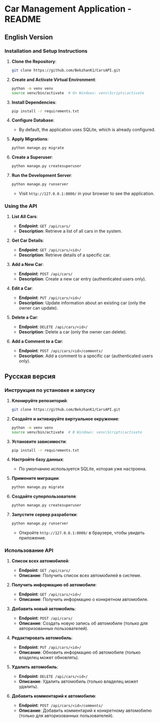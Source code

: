 # Car Management Application - README

## English Version

### Installation and Setup Instructions

1. **Clone the Repository**:

   ```bash
   git clone https://github.com/BekzhanK1/CarsAPI.git
   ```

2. **Create and Activate Virtual Environment**:

   ```bash
   python -m venv venv
   source venv/bin/activate  # On Windows: venv\Scripts\activate
   ```

3. **Install Dependencies**:

   ```bash
   pip install -r requirements.txt
   ```

4. **Configure Database**:

   - By default, the application uses SQLite, which is already configured.

5. **Apply Migrations**:

   ```bash
   python manage.py migrate
   ```

6. **Create a Superuser**:

   ```bash
   python manage.py createsuperuser
   ```

7. **Run the Development Server**:
   ```bash
   python manage.py runserver
   ```
   - Visit `http://127.0.0.1:8000/` in your browser to see the application.

### Using the API

1. **List All Cars**:

   - **Endpoint**: `GET /api/cars/`
   - **Description**: Retrieve a list of all cars in the system.

2. **Get Car Details**:

   - **Endpoint**: `GET /api/cars/<id>/`
   - **Description**: Retrieve details of a specific car.

3. **Add a New Car**:

   - **Endpoint**: `POST /api/cars/`
   - **Description**: Create a new car entry (authenticated users only).

4. **Edit a Car**:

   - **Endpoint**: `PUT /api/cars/<id>/`
   - **Description**: Update information about an existing car (only the owner can update).

5. **Delete a Car**:

   - **Endpoint**: `DELETE /api/cars/<id>/`
   - **Description**: Delete a car (only the owner can delete).

6. **Add a Comment to a Car**:
   - **Endpoint**: `POST /api/cars/<id>/comments/`
   - **Description**: Add a comment to a specific car (authenticated users only).

## Русская версия

### Инструкция по установке и запуску

1. **Клонируйте репозиторий**:

   ```bash
   git clone https://github.com/BekzhanK1/CarsAPI.git
   ```

2. **Создайте и активируйте виртуальное окружение**:

   ```bash
   python -m venv venv
   source venv/bin/activate  # В Windows: venv\Scripts\activate
   ```

3. **Установите зависимости**:

   ```bash
   pip install -r requirements.txt
   ```

4. **Настройте базу данных**:

   - По умолчанию используется SQLite, которая уже настроена.

5. **Примените миграции**:

   ```bash
   python manage.py migrate
   ```

6. **Создайте суперпользователя**:

   ```bash
   python manage.py createsuperuser
   ```

7. **Запустите сервер разработки**:
   ```bash
   python manage.py runserver
   ```
   - Откройте `http://127.0.0.1:8000/` в браузере, чтобы увидеть приложение.

### Использование API

1. **Список всех автомобилей**:

   - **Endpoint**: `GET /api/cars/`
   - **Описание**: Получить список всех автомобилей в системе.

2. **Получить информацию об автомобиле**:

   - **Endpoint**: `GET /api/cars/<id>/`
   - **Описание**: Получить информацию о конкретном автомобиле.

3. **Добавить новый автомобиль**:

   - **Endpoint**: `POST /api/cars/`
   - **Описание**: Создать новую запись об автомобиле (только для авторизованных пользователей).

4. **Редактировать автомобиль**:

   - **Endpoint**: `PUT /api/cars/<id>/`
   - **Описание**: Обновить информацию об автомобиле (только владелец может обновлять).

5. **Удалить автомобиль**:

   - **Endpoint**: `DELETE /api/cars/<id>/`
   - **Описание**: Удалить автомобиль (только владелец может удалить).

6. **Добавить комментарий к автомобилю**:
   - **Endpoint**: `POST /api/cars/<id>/comments/`
   - **Описание**: Добавить комментарий к конкретному автомобилю (только для авторизованных пользователей).
